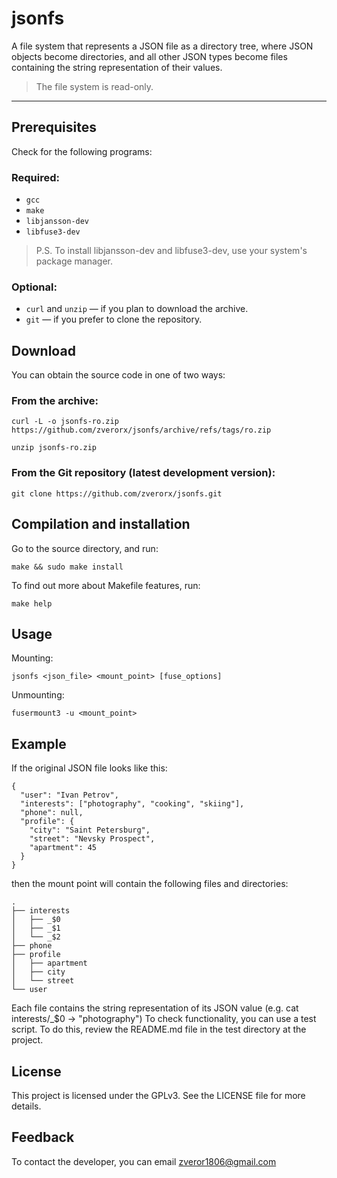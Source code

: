# jsonfs
A file system that represents a JSON file as a directory tree,
where JSON objects become directories, and all other JSON types become
files containing the string representation of their values.

>The file system is read-only.

---

## Prerequisites

Check for the following programs:

### Required:
* `gcc`
* `make`
* `libjansson-dev`
* `libfuse3-dev`
>P.S. To install libjansson-dev and libfuse3-dev, use your system's package manager.

### Optional:

- `curl` and `unzip` — if you plan to download the archive.
- `git` — if you prefer to clone the repository.


## Download
You can obtain the source code in one of two ways:

### From the archive:
```
curl -L -o jsonfs-ro.zip https://github.com/zverorx/jsonfs/archive/refs/tags/ro.zip
```
```
unzip jsonfs-ro.zip
```

### From the Git repository (latest development version):
```
git clone https://github.com/zverorx/jsonfs.git
```

## Compilation and installation
Go to the source directory, and run:
```
make && sudo make install
```

To find out more about Makefile features, run:
```
make help
```


## Usage

Mounting:
```
jsonfs <json_file> <mount_point> [fuse_options]
```

Unmounting:
```
fusermount3 -u <mount_point>
```

## Example
If the original JSON file looks like this:
```
{
  "user": "Ivan Petrov", 
  "interests": ["photography", "cooking", "skiing"],
  "phone": null,
  "profile": {
    "city": "Saint Petersburg",
    "street": "Nevsky Prospect",
    "apartment": 45
  }
}
```
then the mount point will contain the following files and directories:
 ```
.
├── interests
│   ├── _$0
│   ├── _$1
│   └── _$2
├── phone
├── profile
│   ├── apartment
│   ├── city
│   └── street
└── user

 ```
Each file contains the string representation of its JSON value (e.g. cat interests/_$0 -> "photography") 
To check functionality, you can use a test script. To do this, review the README.md file in the test directory at the project.

## License
This project is licensed under the GPLv3. See the LICENSE file for more details.
## Feedback
To contact the developer, you can email zveror1806@gmail.com
